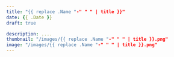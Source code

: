 ```yaml
---
title: "{{ replace .Name "-" " " | title }}"
date: {{ .Date }}
draft: true

description: ....
thumbnail: "/images/{{ replace .Name "-" " " | title }}.png"
image: "/images/{{ replace .Name "-" " " | title }}.png"
---
```



